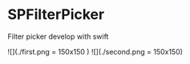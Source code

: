 # SPFilterPicker
Filter picker develop with swift

![](./first.png = 150x150 )   ![](./second.png = 150x150)